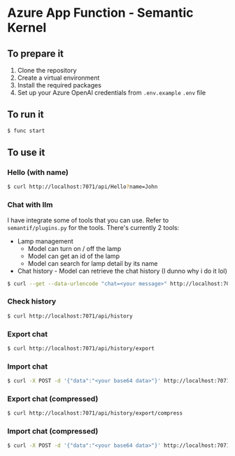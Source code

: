 # Azure App Function - Semantic Kernel

## To prepare it

1. Clone the repository
2. Create a virtual environment
3. Install the required packages
4. Set up your Azure OpenAI credentials from `.env.example` `.env` file

## To run it

```sh
$ func start
```

## To use it

### Hello (with name)
```sh
$ curl http://localhost:7071/api/Hello?name=John
```

### Chat with llm
I have integrate some of tools that you can use. Refer to `semantif/plugins.py` for the tools.
There's currently 2 tools:
- Lamp management
  - Model can turn on / off the lamp
  - Model can get an id of the lamp
  - Model can search for lamp detail by its name
- Chat history - Model can retrieve the chat history (I dunno why i do it lol)

```sh
$ curl --get --data-urlencode "chat=<your message>" http://localhost:7071/api/chat
```

### Check history
```sh
$ curl http://localhost:7071/api/history
```

### Export chat
```sh
$ curl http://localhost:7071/api/history/export
```

### Import chat
```sh
$ curl -X POST -d '{"data":"<your base64 data>"}' http://localhost:7071/api/history/import
```

### Export chat (compressed)
```sh
$ curl http://localhost:7071/api/history/export/compress
```

### Import chat (compressed)
```sh
$ curl -X POST -d '{"data":"<your base64 data>"}' http://localhost:7071/api/history/import/compress
```